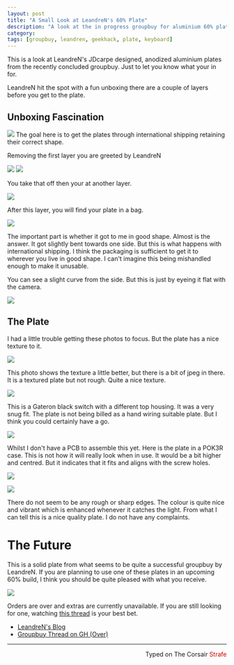 ```yaml
---
layout: post
title: "A Small Look at LeandreN's 60% Plate"
description: "A look at the in progress groupbuy for aluminium 60% plates by LeandreN over on geekhack."
category: 
tags: [groupbuy, leandren, geekhack, plate, keyboard]
---
```

This is a look at LeandreN's JDcarpe designed, anodized aluminium plates from the recently concluded groupbuy. Just to let you know what your in for.

LeandreN hit the spot with a fun unboxing there are a couple of layers before you get to the plate.

## Unboxing Fascination
![](https://i.imgur.com/uOaWebc.jpg)
The goal here is to get the plates through international shipping retaining their correct shape.

Removing the first layer you are greeted by LeandreN

![](https://i.imgur.com/sWdpjB9.jpg)
![](https://i.imgur.com/dwpQ5cD.jpg)

You take that off then your at another layer.

![](https://i.imgur.com/jeg6SSO.jpg)

After this layer, you will find your plate in a bag.

![](https://i.imgur.com/MYdKMw4.jpg)

The important part is whether it got to me in good shape. Almost is the answer. It got slightly bent towards one side. But this is what happens with international shipping. I think the packaging is sufficient to get it to wherever you live in good shape. I can't imagine this being mishandled enough to make it unusable.

You can see a slight curve from the side. But this is just by eyeing it flat with the camera.

![](https://i.imgur.com/a8WBUZC.jpg)


## The Plate
I had a little trouble getting these photos to focus. But the plate has a nice texture to it.

![](https://i.imgur.com/uCjC9UA.jpg)

This photo shows the texture a little better, but there is a bit of jpeg in there. It is a textured plate but not rough. Quite a nice texture.

![](https://i.imgur.com/veA5VGs.jpg)

This is a Gateron black switch with a different top housing. It was a very snug fit. The plate is not being billed as a hand wiring suitable plate. But I think you could certainly have a go.

![](https://i.imgur.com/9HHCcp4.jpg)

Whilst I don't have a PCB to assemble this yet. Here is the plate in a POK3R case. This is not how it will really look when in use. It would be a bit higher and centred. But it indicates that it fits and aligns with the screw holes.

![](https://i.imgur.com/7n83rqY.jpg)

![](https://i.imgur.com/qDIkPvD.jpg)

There do not seem to be any rough or sharp edges. The colour is quite nice and vibrant which is enhanced whenever it catches the light. From what I can tell this is a nice quality plate. I do not have any complaints.

# The Future
This is a solid plate from what seems to be quite a successful groupbuy by LeandreN. If you are planning to use one of these plates in an upcoming 60% build, I think you should be quite pleased with what you receive. 

![](https://i.imgur.com/ncYHf2w.jpg)

Orders are over and extras are currently unavailable. If you are still looking for one, watching [this thread](https://geekhack.org/index.php?topic=73666.0) is your best bet.

* [LeandreN's Blog](https://leandren.blogspot.no/)
* [Groupbuy Thread on GH (Over)](https://geekhack.org/index.php?topic=73666.0)

---------------------------------
 <p style="text-align: right" title="">Typed on The Corsair <font color="#CC0000">Strafe</font></p>
